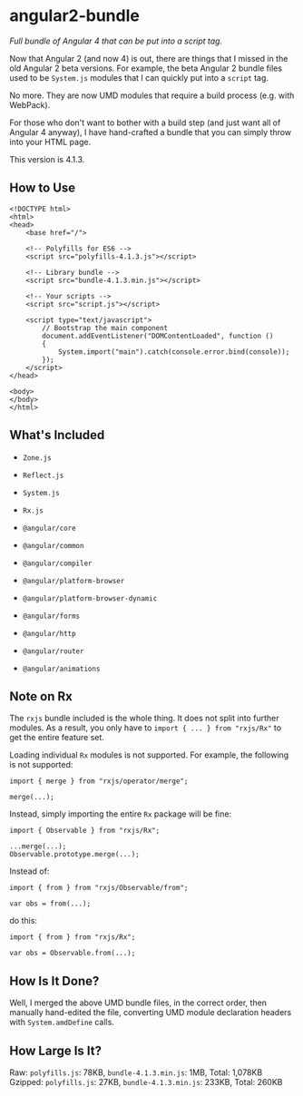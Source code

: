 angular2-bundle
===============
*Full bundle of Angular 4 that can be put into a script tag.*

Now that Angular 2 (and now 4) is out, there are things that I missed in the old
Angular 2 beta versions.
For example, the beta Angular 2 bundle files used to be `System.js` modules that 
I can quickly put into a `script` tag.

No more. They are now UMD modules that require a build process (e.g. with WebPack).

For those who don't want to bother with a build step (and just want all of Angular 4
anyway), I have hand-crafted a bundle that you can simply throw into your HTML page.

This version is 4.1.3.


How to Use
----------

~~~~~~~~~~ {.html}
<!DOCTYPE html>
<html>
<head>
	<base href="/">

	<!-- Polyfills for ES6 -->
	<script src="polyfills-4.1.3.js"></script>

	<!-- Library bundle -->
	<script src="bundle-4.1.3.min.js"></script>

	<!-- Your scripts -->
	<script src="script.js"></script>

	<script type="text/javascript">
		// Bootstrap the main component
		document.addEventListener("DOMContentLoaded", function ()
		{
			System.import("main").catch(console.error.bind(console));
		});
	</script>
</head>

<body>
</body>
</html>
~~~~~~~~~~


What's Included
---------------

* `Zone.js`
* `Reflect.js`
* `System.js`
* `Rx.js`

* `@angular/core`
* `@angular/common`
* `@angular/compiler`
* `@angular/platform-browser`
* `@angular/platform-browser-dynamic`
* `@angular/forms`
* `@angular/http`
* `@angular/router`
* `@angular/animations`


Note on Rx
----------

The `rxjs` bundle included is the whole thing.  It does not split into
further modules.  As a result, you only have to `import { ... } from "rxjs/Rx"`
to get the entire feature set.

Loading individual `Rx` modules is not supported.  For example, the following
is not supported:

~~~~~~~~ {.js}
import { merge } from "rxjs/operator/merge";

merge(...);
~~~~~~~~

Instead, simply importing the entire `Rx` package will be fine:

~~~~~~~~ {.js}
import { Observable } from "rxjs/Rx";

...merge(...);
Observable.prototype.merge(...);
~~~~~~~~

Instead of:


~~~~~~~~ {.js}
import { from } from "rxjs/Observable/from";

var obs = from(...);
~~~~~~~~

do this:

~~~~~~~~ {.js}
import { from } from "rxjs/Rx";

var obs = Observable.from(...);
~~~~~~~~


How Is It Done?
---------------

Well, I merged the above UMD bundle files, in the correct order, then
manually hand-edited the file, converting UMD module declaration headers
with `System.amdDefine` calls.


How Large Is It?
----------------

Raw: `polyfills.js`: 78KB, `bundle-4.1.3.min.js`: 1MB, Total: 1,078KB  
Gzipped: `polyfills.js`: 27KB, `bundle-4.1.3.min.js`: 233KB, Total: 260KB  
